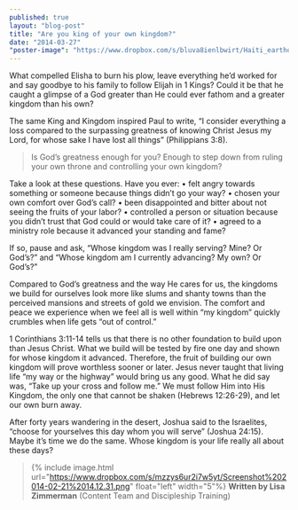 ```yaml
---
published: true
layout: "blog-post"
title: "Are you king of your own kingdom?"
date: "2014-03-27"
"poster-image": "https://www.dropbox.com/s/bluva8ienlbwirt/Haiti_earthquake_damage.jpg"
---
```


What compelled Elisha to burn his plow, leave everything he’d worked for and say goodbye to his family to follow Elijah in 1 Kings?  Could it be that he caught a glimpse of a God greater than He could ever fathom and a greater kingdom than his own?  

The same King and Kingdom inspired Paul to write, “I consider everything a loss compared to the surpassing greatness of knowing Christ Jesus my Lord, for whose sake I have lost all things” (Philippians 3:8). 

>Is God’s greatness enough for you?  Enough to step down from ruling your own throne and controlling your own kingdom?

Take a look at these questions.
Have you ever:
•	felt angry towards something or someone because things didn’t go your way?
•	chosen your own comfort over God’s call?
•	been disappointed and bitter about not seeing the fruits of your labor?
•	controlled a person or situation because you didn’t trust that God could or would take care of it?
•	agreed to a ministry role because it advanced your standing and fame?

If so, pause and ask, “Whose kingdom was I really serving?  Mine?  Or God’s?” and “Whose kingdom am I currently advancing?  My own?  Or God’s?”

Compared to God’s greatness and the way He cares for us, the kingdoms we build for ourselves look more like slums and shanty towns than the perceived mansions and streets of gold we envision.  The comfort and peace we experience when we feel all is well within “my kingdom” quickly crumbles when life gets “out of control.”  

1 Corinthians 3:11-14 tells us that there is no other foundation to build upon than Jesus Christ.  What we build will be tested by fire one day and shown for whose kingdom it advanced.  Therefore, the fruit of building our own kingdom will prove worthless sooner or later.  Jesus never taught that living life “my way or the highway” would bring us any good.  What he did say was, “Take up your cross and follow me.”  We must follow Him into His Kingdom, the only one that cannot be shaken (Hebrews 12:26-29), and let our own burn away.

After forty years wandering in the desert, Joshua said to the Israelites, “choose for yourselves this day whom you will serve” (Joshua 24:15).  Maybe it’s time we do the same.  Whose kingdom is your life really all about these days?

>{% include image.html url="https://www.dropbox.com/s/mzzys6ur2i7w5yt/Screenshot%202014-02-21%2014.12.31.png" float="left" width="5"%} **Written by Lisa Zimmerman** (Content Team and Discipleship Training)